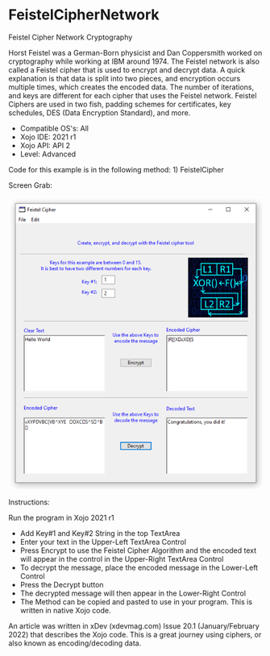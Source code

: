# FeistelCipherNetwork
Feistel Cipher Network Cryptography

Horst Feistel was a German-Born physicist and Dan Coppersmith worked on cryptography while working at IBM around 1974. The Feistel network is also called a Feistel cipher that is used to encrypt and decrypt data. A quick explanation is that data is split into two pieces, and encryption occurs multiple times, which creates the encoded data. The number of iterations, and keys are different for each cipher that uses the Feistel network. Feistel Ciphers are used in two fish, padding schemes for certificates, key schedules, DES (Data Encryption Standard), and more. 

- Compatible OS's: All
- Xojo IDE: 2021 r1
- Xojo API: API 2
- Level: Advanced

Code for this example is in the following method: 1) FeistelCipher

Screen Grab:

![](https://github.com/eugenedakin/FeistelCipherNetwork/blob/main/FeistelScreenGrab.png)

Instructions:

Run the program in Xojo 2021 r1
 - Add Key#1 and Key#2 String in the top TextArea
- Enter your text in the Upper-Left TextArea Control
- Press Encrypt to use the Feistel Cipher Algorithm and the encoded text will appear in the control in the Upper-Right TextArea Control
- To decrypt the message, place the encoded message in the Lower-Left Control
- Press the Decrypt button
- The decrypted message will then appear in the Lower-Right Control
- The Method can be copied and pasted to use in your program. This is written in native Xojo code.

An article was written in xDev (xdevmag.com) Issue 20.1 (January/February 2022) that describes the Xojo code. This is a great journey using ciphers, or also known as encoding/decoding data.
